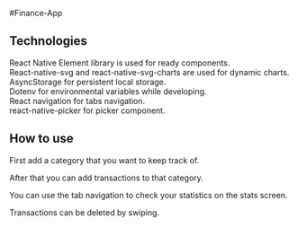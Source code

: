 #Finance-App

## Technologies

React Native Element library is used for ready components. <br>
React-native-svg and react-native-svg-charts are used for dynamic charts. <br>
AsyncStorage for persistent local storage. <br>
Dotenv for environmental variables while developing. <br>
React navigation for tabs navigation. <br>
react-native-picker for picker component. <br>

## How to use

First add a category that you want to keep track of.

After that you can add transactions to that category.

You can use the tab navigation to check your statistics on the stats screen.

Transactions can be deleted by swiping.
